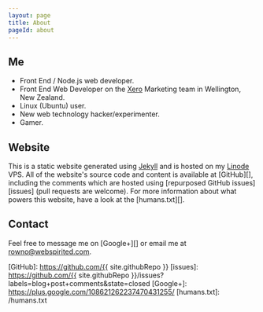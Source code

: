 ```yaml
---
layout: page
title: About
pageId: about
---
```


Me
--
* Front End / Node.js web developer.
* Front End Web Developer on the [Xero][] Marketing team in Wellington, New Zealand.
* Linux (Ubuntu) user.
* New web technology hacker/experimenter.
* Gamer.

Website
-------
This is a static website generated using [Jekyll][] and is hosted on my [Linode][] VPS. All of the website's source code and content is available at [GitHub][], including the comments which are hosted using [repurposed GitHub issues][issues] (pull requests are welcome). For more information about what powers this website, have a look at the [humans.txt][].

Contact
-------
Feel free to message me on [Google+][] or email me at <a href="&#109;&#97;&#x69;&#108;&#116;&#111;:&#114;&#111;w&#x6E;&#111;&#64;&#x77;&#101;&#98;&#115;&#112;&#105;&#x72;&#105;&#116;&#101;&#x64;&#46;&#x63;o&#109;">&#114;&#111;w&#x6E;&#111;&#64;&#x77;&#101;&#98;&#115;&#112;&#105;&#x72;&#105;&#116;&#101;&#x64;&#46;&#x63;o&#109;</a>.

[Xero]: http://www.xero.com/
[Jekyll]: http://jekyllrb.com/
[Linode]: https://www.linode.com/?r=65f866a7004f627ae37fa3283f8a89b4fa9cecbe
[GitHub]: https://github.com/{{ site.githubRepo }}
[issues]: https://github.com/{{ site.githubRepo }}/issues?labels=blog+post+comments&state=closed
[Google+]: https://plus.google.com/108621262237470431255/
[humans.txt]: /humans.txt
